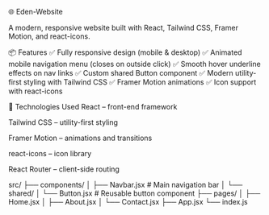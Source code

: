 
🌐 Eden-Website

A modern, responsive website built with React, Tailwind CSS, Framer Motion, and react-icons.

📦 Features
✅ Fully responsive design (mobile & desktop)
✅ Animated mobile navigation menu (closes on outside click)
✅ Smooth hover underline effects on nav links
✅ Custom shared Button component
✅ Modern utility-first styling with Tailwind CSS
✅ Framer Motion animations
✅ Icon support with react-icons

🚀 Technologies Used
React – front-end framework

Tailwind CSS – utility-first styling

Framer Motion – animations and transitions

react-icons – icon library

React Router – client-side routing

src/
├── components/
│   ├── Navbar.jsx          # Main navigation bar
│   └── shared/
│       └── Button.jsx     # Reusable button component
├── pages/
│   ├── Home.jsx
│   ├── About.jsx
│   └── Contact.jsx
├── App.jsx
└── index.js
